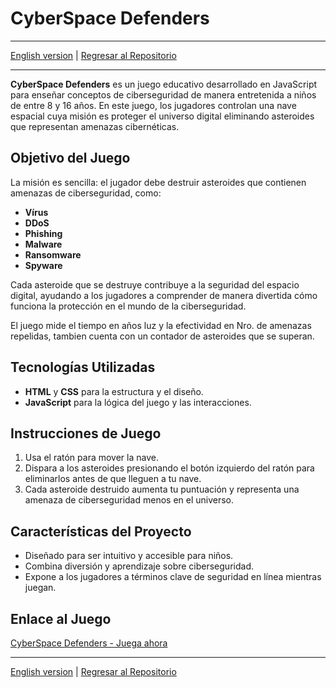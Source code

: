 
# CyberSpace Defenders

---
[English version](README.md) | [Regresar al Repositorio](../../../README.md)

---

**CyberSpace Defenders** es un juego educativo desarrollado en JavaScript para enseñar conceptos de ciberseguridad de manera entretenida a niños de entre 8 y 16 años. En este juego, los jugadores controlan una nave espacial cuya misión es proteger el universo digital eliminando asteroides que representan amenazas cibernéticas.

## Objetivo del Juego

La misión es sencilla: el jugador debe destruir asteroides que contienen amenazas de ciberseguridad, como:
- **Vírus**
- **DDoS**
- **Phishing** 
- **Malware**
- **Ransomware**
- **Spyware**

Cada asteroide que se destruye contribuye a la seguridad del espacio digital, ayudando a los jugadores a comprender de manera divertida cómo funciona la protección en el mundo de la ciberseguridad.

El juego mide el tiempo en años luz y la efectividad en Nro. de amenazas repelidas, tambien cuenta con un contador de asteroides que se superan.

## Tecnologías Utilizadas

- **HTML** y **CSS** para la estructura y el diseño.
- **JavaScript** para la lógica del juego y las interacciones.

## Instrucciones de Juego

1. Usa el ratón para mover la nave.
2. Dispara a los asteroides presionando el botón izquierdo del ratón para eliminarlos antes de que lleguen a tu nave.
3. Cada asteroide destruido aumenta tu puntuación y representa una amenaza de ciberseguridad menos en el universo.

## Características del Proyecto

- Diseñado para ser intuitivo y accesible para niños.
- Combina diversión y aprendizaje sobre ciberseguridad.
- Expone a los jugadores a términos clave de seguridad en línea mientras juegan.

## Enlace al Juego

[CyberSpace Defenders - Juega ahora](./Container/index.html)

---

[English version](README.md) | [Regresar al Repositorio](../../../README.md)
